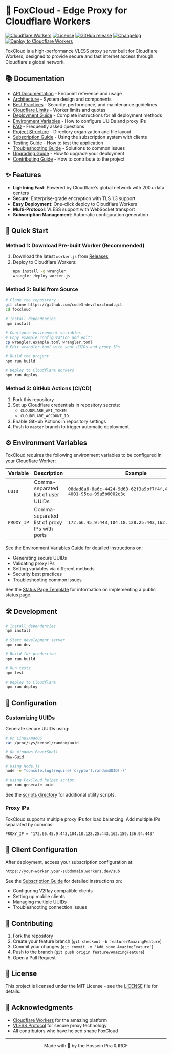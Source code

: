 # 🦊 FoxCloud - Edge Proxy for Cloudflare Workers

[![Cloudflare Workers](https://img.shields.io/badge/Cloudflare-Workers-orange?logo=cloudflare)](https://workers.cloudflare.com/)
[![License](https://img.shields.io/github/license/code3-dev/foxcloud)](LICENSE)
[![GitHub release](https://img.shields.io/github/v/release/code3-dev/foxcloud)](https://github.com/code3-dev/foxcloud/releases)
[![Changelog](https://img.shields.io/badge/Changelog-CHANGELOG.md-blue)](CHANGELOG.md)
[![Deploy to Cloudflare Workers](https://github.com/code3-dev/foxcloud/actions/workflows/deploy.yml/badge.svg)](https://github.com/code3-dev/foxcloud/actions/workflows/deploy.yml)

FoxCloud is a high-performance VLESS proxy server built for Cloudflare Workers, designed to provide secure and fast internet access through Cloudflare's global network.

## 📚 Documentation

- [API Documentation](docs/api.md) - Endpoint reference and usage
- [Architecture](docs/architecture.md) - System design and components
- [Best Practices](docs/best-practices.md) - Security, performance, and maintenance guidelines
- [Cloudflare Limits](docs/cloudflare-limits.md) - Worker limits and quotas
- [Deployment Guide](docs/deployment.md) - Complete instructions for all deployment methods
- [Environment Variables](docs/environment-variables.md) - How to configure UUIDs and proxy IPs
- [FAQ](docs/faq.md) - Frequently asked questions
- [Project Structure](docs/project-structure.md) - Directory organization and file layout
- [Subscription Guide](docs/subscription-guide.md) - Using the subscription system with clients
- [Testing Guide](docs/testing.md) - How to test the application
- [Troubleshooting Guide](docs/troubleshooting.md) - Solutions to common issues
- [Upgrading Guide](docs/upgrading.md) - How to upgrade your deployment
- [Contributing Guide](CONTRIBUTING.md) - How to contribute to the project

## ✨ Features

- **Lightning Fast**: Powered by Cloudflare's global network with 200+ data centers
- **Secure**: Enterprise-grade encryption with TLS 1.3 support
- **Easy Deployment**: One-click deploy to Cloudflare Workers
- **Multi-Protocol**: VLESS support with WebSocket transport
- **Subscription Management**: Automatic configuration generation

## 🚀 Quick Start

### Method 1: Download Pre-built Worker (Recommended)

1. Download the latest `worker.js` from [Releases](https://github.com/code3-dev/foxcloud/releases)
2. Deploy to Cloudflare Workers:
   ```bash
   npm install -g wrangler
   wrangler deploy worker.js
   ```

### Method 2: Build from Source

```bash
# Clone the repository
git clone https://github.com/code3-dev/foxcloud.git
cd foxcloud

# Install dependencies
npm install

# Configure environment variables
# Copy example configuration and edit:
cp wrangler.example.toml wrangler.toml
# Edit wrangler.toml with your UUIDs and proxy IPs

# Build the project
npm run build

# Deploy to Cloudflare Workers
npm run deploy
```

### Method 3: GitHub Actions (CI/CD)

1. Fork this repository
2. Set up Cloudflare credentials in repository secrets:
   - `CLOUDFLARE_API_TOKEN`
   - `CLOUDFLARE_ACCOUNT_ID`
3. Enable GitHub Actions in repository settings
4. Push to `master` branch to trigger automatic deployment

## ⚙️ Environment Variables

FoxCloud requires the following environment variables to be configured in your Cloudflare Worker:

| Variable | Description | Example |
|---------|-------------|---------|
| `UUID` | Comma-separated list of user UUIDs | `08dad8a6-8a6c-4424-9d63-62f3a9bf7f4f,49d598ee-4dfc-4001-95ca-99a5b6002e3c` |
| `PROXY_IP` | Comma-separated list of proxy IPs with ports | `172.66.45.9:443,104.18.128.25:443,162.159.136.94:443` |

See the [Environment Variables Guide](docs/environment-variables.md) for detailed instructions on:
- Generating secure UUIDs
- Validating proxy IPs
- Setting variables via different methods
- Security best practices
- Troubleshooting common issues

See the [Status Page Template](docs/status-page-template.md) for information on implementing a public status page.

## 🛠️ Development

```bash
# Install dependencies
npm install

# Start development server
npm run dev

# Build for production
npm run build

# Run tests
npm test

# Deploy to Cloudflare
npm run deploy
```

## 🔧 Configuration

### Customizing UUIDs

Generate secure UUIDs using:
```bash
# On Linux/macOS
cat /proc/sys/kernel/random/uuid

# On Windows PowerShell
New-Guid

# Using Node.js
node -e "console.log(require('crypto').randomUUID())"

# Using FoxCloud helper script
npm run generate-uuid
```

See the [scripts directory](scripts/) for additional utility scripts.

### Proxy IPs

FoxCloud supports multiple proxy IPs for load balancing. Add multiple IPs separated by commas:
```
PROXY_IP = "172.66.45.9:443,104.18.128.25:443,162.159.136.94:443"
```

## 📱 Client Configuration

After deployment, access your subscription configuration at:
```
https://your-worker.your-subdomain.workers.dev/sub
```

See the [Subscription Guide](docs/subscription-guide.md) for detailed instructions on:
- Configuring V2Ray compatible clients
- Setting up mobile clients
- Managing multiple UUIDs
- Troubleshooting connection issues

## 🤝 Contributing

1. Fork the repository
2. Create your feature branch (`git checkout -b feature/AmazingFeature`)
3. Commit your changes (`git commit -m 'Add some AmazingFeature'`)
4. Push to the branch (`git push origin feature/AmazingFeature`)
5. Open a Pull Request

## 📄 License

This project is licensed under the MIT License - see the [LICENSE](LICENSE) file for details.

## 🙏 Acknowledgments

- [Cloudflare Workers](https://workers.cloudflare.com/) for the amazing platform
- [VLESS Protocol](https://github.com/XTLS/Xray-core) for secure proxy technology
- All contributors who have helped shape FoxCloud

---

<p align="center">
  Made with 🦊 by the Hossein Pira & IRCF
</p>